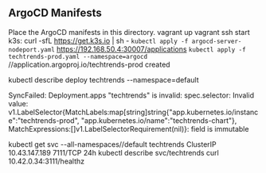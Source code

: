 ## ArgoCD Manifests 

Place the ArgoCD manifests in this directory.
vagrant up
vagrant ssh
start k3s: curl -sfL https://get.k3s.io | sh -
`kubectl apply -f argocd-server-nodeport.yaml`
https://192.168.50.4:30007/applications
`kubectl apply -f techtrends-prod.yaml --namespace=argocd`
//application.argoproj.io/techtrends-prod created

kubectl describe deploy techtrends  --namespace=default 

SyncFailed: Deployment.apps "techtrends" is invalid: spec.selector: Invalid value: v1.LabelSelector{MatchLabels:map[string]string{"app.kubernetes.io/instance":"techtrends-prod", "app.kubernetes.io/name":"techtrends-chart"}, MatchExpressions:[]v1.LabelSelectorRequirement(nil)}: field is immutable

kubectl get svc --all-namespaces//default techtrends ClusterIP 10.43.147.189 <none> 7111/TCP 24h
kubectl describe svc/techtrends 
curl 10.42.0.34:3111/healthz

